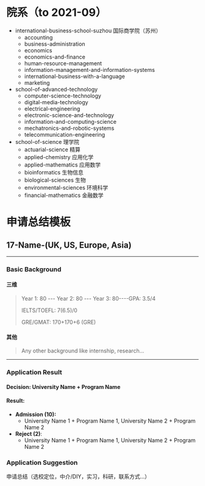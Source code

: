 # 院系（to 2021-09）

- international-business-school-suzhou 国际商学院（苏州）
  - accounting 
  - business-administration
  - economics
  - economics-and-finance
  - human-resource-management
  - information-management-and-information-systems
  - international-business-with-a-language
  - marketing
- school-of-advanced-technology
  - computer-science-technology
  - digital-media-technology
  - electrical-engineering
  - electronic-science-and-technology
  - information-and-computing-science
  - mechatronics-and-robotic-systems
  - telecommunication-engineering
 - school-of-science 理学院
     - actuarial-science 精算
     - applied-chemistry 应用化学
     - applied-mathematics 应用数学
     - bioinformatics 生物信息
     - biological-sciences 生物
     - environmental-sciences 环境科学
     - financial-mathematics 金融数学



# 申请总结模板

## 17-Name-(UK, US, Europe, Asia)

***

### Basic Background

#### 三维

> Year 1: 80 --- Year 2: 80 --- Year 3: 80----GPA: 3.5/4
>
> IELTS/TOEFL: 7(6.5)/0
>
> GRE/GMAT: 170+170+6 (GRE)

#### 其他

> Any other background like internship, research...

------

### Application Result

#### Decision: University Name + Program Name

#### Result:

* **Admission \(10\):**
  * University Name 1 + Program Name 1, University Name 2 + Program Name 2
* **Reject \(2\)**:
  * University Name 1 + Program Name 1, University Name 2 + Program Name 2

### Application Suggestion

申请总结（选校定位，中介/DIY，实习，科研，联系方式...）